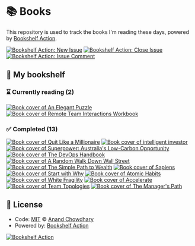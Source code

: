 # 📚 Books

This repository is used to track the books I'm reading these days, powered by [Bookshelf Action](https://github.com/AnandChowdhary/bookshelf-action).

[![Bookshelf Action: New Issue](https://github.com/AnandChowdhary/books/workflows/Bookshelf%20Action:%20New%20Issue/badge.svg)](https://github.com/AnandChowdhary/bookshelf-action/actions?query=workflow%3A%Bookshelf+Action%3A+New+Issue%22)
[![Bookshelf Action: Close Issue](https://github.com/AnandChowdhary/books/workflows/Bookshelf%20Action:%20Close%20Issue/badge.svg)](https://github.com/AnandChowdhary/bookshelf-action/actions?query=workflow%3A%Bookshelf+Action%3A+Close+Issue%22)
[![Bookshelf Action: Issue Comment](https://github.com/AnandChowdhary/books/workflows/Bookshelf%20Action:%20Issue%20Comment/badge.svg)](https://github.com/AnandChowdhary/bookshelf-action/actions?query=workflow%3A%Bookshelf+Action%3A+Issue+Comment%22)

## 📖 My bookshelf

<!--start:bookshelf-action-->
### ⌛ Currently reading (2)

[![Book cover of An Elegant Puzzle](<https://images.weserv.nl/?url=https%3A%2F%2Ftse2.mm.bing.net%2Fth%3Fq%3DAn%2520Elegant%2520Puzzle%2520by%2520function%2520join()%2520%257B%2520%255Bnative%2520code%255D%2520%257D%26w%3D256%26c%3D7%26rs%3D1%26p%3D0%26dpr%3D3%26pid%3D1.7%26mkt%3Den-IN%26adlt%3Dmoderate&w=128&h=196&fit=contain>)](https://github.com/shavo007/books/issues/16 "An Elegant Puzzle by Will Larson")
[![Book cover of Remote Team Interactions Workbook](https://images.weserv.nl/?url=http%3A%2F%2Fbooks.google.com%2Fbooks%2Fcontent%3Fid%3DJ8q4zgEACAAJ%26printsec%3Dfrontcover%26img%3D1%26zoom%3D1%26source%3Dgbs_api&w=128&h=196&fit=contain)](https://github.com/shavo007/books/issues/3 "Remote Team Interactions Workbook by Matthew Skelton, Manuel Pais")

### ✅ Completed (13)

[![Book cover of Quit Like a Millionaire](https://images.weserv.nl/?url=http%3A%2F%2Fbooks.google.com%2Fbooks%2Fcontent%3Fid%3DSeycDwAAQBAJ%26printsec%3Dfrontcover%26img%3D1%26zoom%3D1%26edge%3Dcurl%26source%3Dgbs_api&w=128&h=196&fit=contain)](https://github.com/shavo007/books/issues/14 "Quit Like a Millionaire by Kristy Shen, Bryce Leung completed in 1 minute on May 2022")
[![Book cover of intelligent investor](https://images.weserv.nl/?url=http%3A%2F%2Fbooks.google.com%2Fbooks%2Fcontent%3Fid%3DQFdUX7xFpZ0C%26printsec%3Dfrontcover%26img%3D1%26zoom%3D1%26edge%3Dcurl%26source%3Dgbs_api&w=128&h=196&fit=contain)](https://github.com/shavo007/books/issues/13 "intelligent investor by Benjamin Graham completed in 2 minutes on May 2022")
[![Book cover of Superpower: Australia's Low-Carbon Opportunity](https://images.weserv.nl/?url=http%3A%2F%2Fbooks.google.com%2Fbooks%2Fcontent%3Fid%3DzVVZxQEACAAJ%26printsec%3Dfrontcover%26img%3D1%26zoom%3D1%26source%3Dgbs_api&w=128&h=196&fit=contain)](https://github.com/shavo007/books/issues/12 "Superpower: Australia's Low-Carbon Opportunity by ROSS. GARNAUT completed in 1 minute on May 2022")
[![Book cover of The DevOps Handbook](https://images.weserv.nl/?url=http%3A%2F%2Fbooks.google.com%2Fbooks%2Fcontent%3Fid%3Dui8hDgAAQBAJ%26printsec%3Dfrontcover%26img%3D1%26zoom%3D1%26edge%3Dcurl%26source%3Dgbs_api&w=128&h=196&fit=contain)](https://github.com/shavo007/books/issues/11 "The DevOps Handbook by Gene Kim, Jez Humble, Patrick Debois, John Willis completed in 4 minutes on May 2022")
[![Book cover of A Random Walk Down Wall Street](https://images.weserv.nl/?url=http%3A%2F%2Fbooks.google.com%2Fbooks%2Fcontent%3Fid%3D0uEcVn0MAu0C%26printsec%3Dfrontcover%26img%3D1%26zoom%3D1%26edge%3Dcurl%26source%3Dgbs_api&w=128&h=196&fit=contain)](https://github.com/shavo007/books/issues/10 "A Random Walk Down Wall Street by Burton Gordon Malkiel completed in 5 minutes on May 2022")
[![Book cover of The Simple Path to Wealth](https://images.weserv.nl/?url=http%3A%2F%2Fbooks.google.com%2Fbooks%2Fcontent%3Fid%3DyRaMDAEACAAJ%26printsec%3Dfrontcover%26img%3D1%26zoom%3D1%26source%3Dgbs_api&w=128&h=196&fit=contain)](https://github.com/shavo007/books/issues/9 "The Simple Path to Wealth by J. Collins completed in 7 minutes on May 2022")
[![Book cover of Sapiens](https://images.weserv.nl/?url=http%3A%2F%2Fbooks.google.com%2Fbooks%2Fcontent%3Fid%3DFmyBAwAAQBAJ%26printsec%3Dfrontcover%26img%3D1%26zoom%3D1%26edge%3Dcurl%26source%3Dgbs_api&w=128&h=196&fit=contain)](https://github.com/shavo007/books/issues/8 "Sapiens by Yuval Noah Harari completed in 59 seconds on May 2022")
[![Book cover of Start with Why](https://images.weserv.nl/?url=http%3A%2F%2Fbooks.google.com%2Fbooks%2Fcontent%3Fid%3DfkOKDQAAQBAJ%26printsec%3Dfrontcover%26img%3D1%26zoom%3D1%26edge%3Dcurl%26source%3Dgbs_api&w=128&h=196&fit=contain)](https://github.com/shavo007/books/issues/7 "Start with Why by Simon Sinek completed in 1 minute on May 2022")
[![Book cover of Atomic Habits](https://images.weserv.nl/?url=http%3A%2F%2Fbooks.google.com%2Fbooks%2Fcontent%3Fid%3DXfFvDwAAQBAJ%26printsec%3Dfrontcover%26img%3D1%26zoom%3D1%26edge%3Dcurl%26source%3Dgbs_api&w=128&h=196&fit=contain)](https://github.com/shavo007/books/issues/6 "Atomic Habits by James Clear completed in 2 minutes on May 2022")
[![Book cover of White Fragility](https://images.weserv.nl/?url=http%3A%2F%2Fbooks.google.com%2Fbooks%2Fcontent%3Fid%3Dsdp1DwAAQBAJ%26printsec%3Dfrontcover%26img%3D1%26zoom%3D1%26source%3Dgbs_api&w=128&h=196&fit=contain)](https://github.com/shavo007/books/issues/5 "White Fragility by Robin DiAngelo completed in 3 minutes on May 2022")
[![Book cover of Accelerate](https://images.weserv.nl/?url=http%3A%2F%2Fbooks.google.com%2Fbooks%2Fcontent%3Fid%3DKax-DwAAQBAJ%26printsec%3Dfrontcover%26img%3D1%26zoom%3D1%26edge%3Dcurl%26source%3Dgbs_api&w=128&h=196&fit=contain)](https://github.com/shavo007/books/issues/4 "Accelerate by Nicole Forsgren PhD, Jez Humble, Gene Kim completed in 4 minutes on May 2022")
[![Book cover of Team Topologies](https://images.weserv.nl/?url=http%3A%2F%2Fbooks.google.com%2Fbooks%2Fcontent%3Fid%3DoFdRuAEACAAJ%26printsec%3Dfrontcover%26img%3D1%26zoom%3D1%26source%3Dgbs_api&w=128&h=196&fit=contain)](https://github.com/shavo007/books/issues/2 "Team Topologies by Matthew Skelton, Manuel Pais completed in 6 minutes on May 2022")
[![Book cover of The Manager's Path](https://images.weserv.nl/?url=http%3A%2F%2Fbooks.google.com%2Fbooks%2Fcontent%3Fid%3DFaNaDgAAQBAJ%26printsec%3Dfrontcover%26img%3D1%26zoom%3D1%26edge%3Dcurl%26source%3Dgbs_api&w=128&h=196&fit=contain)](https://github.com/shavo007/books/issues/1 "The Manager's Path by Camille Fournier completed in 23 minutes on May 2022")

<!--end:bookshelf-action-->

## 📄 License

- Code: [MIT](./LICENSE) © [Anand Chowdhary](https://anandchowdhary.com)
- Powered by: [Bookshelf Action](https://github.com/AnandChowdhary/bookshelf-action)

[![Bookshelf Action](https://github.com/AnandChowdhary/bookshelf-action/blob/HEAD/assets/logo.svg)](https://github.com/AnandChowdhary/bookshelf-action)
